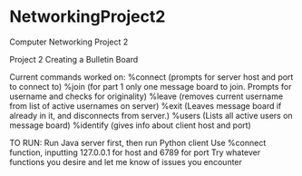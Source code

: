 # NetworkingProject2
Computer Networking Project 2 

Project 2 Creating a Bulletin Board

Current commands worked on:
%connect (prompts for server host and port to connect to)
%join (for part 1 only one message board to join. Prompts for username and checks for originality)
%leave (removes current username from list of active usernames on server)
%exit (Leaves message board if already in it, and disconnects from server.)
%users (Lists all active users on message board)
%identify (gives info about client host and port)

TO RUN:
Run Java server first, then run Python client
Use %connect function, inputting 127.0.0.1 for host and 6789 for port
Try whatever functions you desire and let me know of issues you encounter
